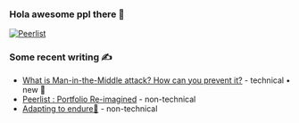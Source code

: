 ### Hola awesome ppl there 👋

[![Peerlist](https://github-readme-badge.peerlist.io/api/prathamesh)](https://peerlist.io/prathamesh) 

### Some recent writing  ✍️
<!-- BLOG-POST-LIST:START -->
- [What is Man-in-the-Middle attack? How can you prevent it?](https://codedamn.com/news/cyber-security/man-in-the-middle-attack) - technical • new 🌱
- [Peerlist : Portfolio Re-imagined](https://medium.com/@prathameshdukare/portfolio-re-imagined-7d4e2ddc05b) - non-technical 
- [Adapting to endure🦄](https://medium.com/@prathameshdukare/adapting-to-endure-99421f493253) - non-technical
<!-- BLOG-POST-LIST:END -->


<!---
Prathamesh-Dukare/Prathamesh-Dukare is a ✨ special ✨ repository because its `README.md` (this file) appears on your GitHub profile.
You can click the Preview link to take a look at your changes
--->
